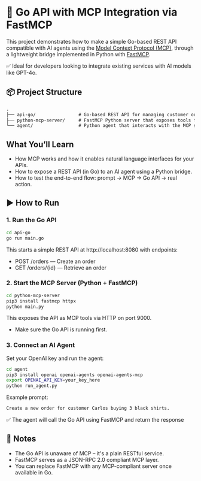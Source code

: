 # 🤖 Go API with MCP Integration via FastMCP

This project demonstrates how to make a simple Go-based REST API compatible with AI agents using the [Model Context Protocol (MCP)](https://openai.com/blog/mcp), through a lightweight bridge implemented in Python with [FastMCP](https://pypi.org/project/fastmcp/).

✅ Ideal for developers looking to integrate existing services with AI models like GPT-4o.


## 📦 Project Structure

```txt
.
├── api-go/                # Go-based REST API for managing customer orders
├── python-mcp-server/     # FastMCP Python server that exposes tools for the Go API
└── agent/                 # Python agent that interacts with the MCP server via OpenAI's SDK
```

## What You’ll Learn

- How MCP works and how it enables natural language interfaces for your APIs.
- How to expose a REST API (in Go) to an AI agent using a Python bridge.
- How to test the end-to-end flow: prompt → MCP → Go API → real action.


## ▶️ How to Run

### 1. Run the Go API

```bash
cd api-go
go run main.go
```

This starts a simple REST API at http://localhost:8080 with endpoints:

- POST /orders — Create an order
- GET /orders/{id} — Retrieve an order


### 2. Start the MCP Server (Python + FastMCP)

```bash
cd python-mcp-server
pip3 install fastmcp httpx
python main.py
```

This exposes the API as MCP tools via HTTP on port 9000.
- Make sure the Go API is running first.

### 3. Connect an AI Agent

Set your OpenAI key and run the agent:
```bash
cd agent
pip3 install openai openai-agents openai-agents-mcp
export OPENAI_API_KEY=your_key_here
python run_agent.py
```

Example prompt:
```bash
Create a new order for customer Carlos buying 3 black shirts.
```

✅ The agent will call the Go API using FastMCP and return the response


## 📌 Notes
- The Go API is unaware of MCP – it's a plain RESTful service.
- FastMCP serves as a JSON-RPC 2.0 compliant MCP layer.
- You can replace FastMCP with any MCP-compliant server once available in Go.
